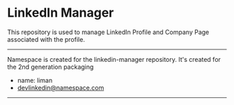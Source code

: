 # LinkedIn Manager
This repository is used to manage LinkedIn Profile and Company Page associated with the profile.

---

Namespace is created for the linkedin-manager repository.
It's created for the 2nd generation packaging
- name: liman
- devlinkedin@namespace.com

---
